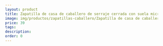 ```yaml
---
layout: product
title: Zapatilla de casa de caballero de serraje cerrada con suela microporosa
image: img/productos/zapatillas-caballero/Zapatilla de casa de caballero de serraje cerrada con suela microporosa=39.webp
price: 39
tags: 
description: 
order: 0
---
```

